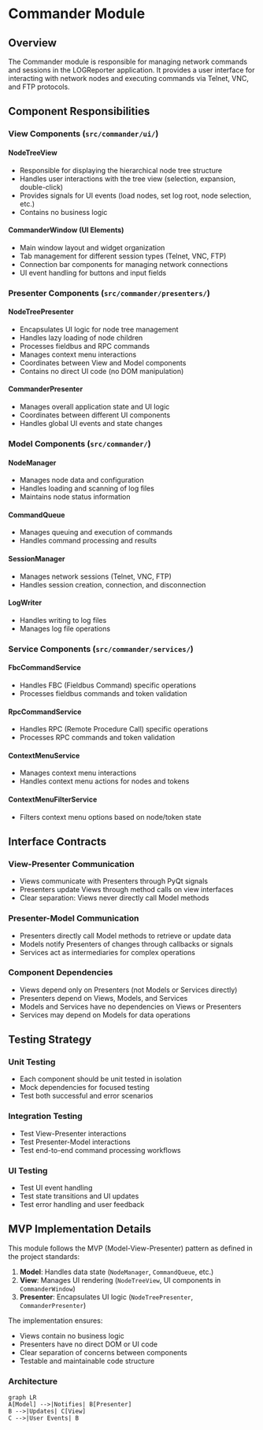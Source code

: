 # Commander Module

## Overview
The Commander module is responsible for managing network commands and sessions in the LOGReporter application. It provides a user interface for interacting with network nodes and executing commands via Telnet, VNC, and FTP protocols.

## Component Responsibilities

### View Components (`src/commander/ui/`)

#### NodeTreeView
- Responsible for displaying the hierarchical node tree structure
- Handles user interactions with the tree view (selection, expansion, double-click)
- Provides signals for UI events (load nodes, set log root, node selection, etc.)
- Contains no business logic

#### CommanderWindow (UI Elements)
- Main window layout and widget organization
- Tab management for different session types (Telnet, VNC, FTP)
- Connection bar components for managing network connections
- UI event handling for buttons and input fields

### Presenter Components (`src/commander/presenters/`)

#### NodeTreePresenter
- Encapsulates UI logic for node tree management
- Handles lazy loading of node children
- Processes fieldbus and RPC commands
- Manages context menu interactions
- Coordinates between View and Model components
- Contains no direct UI code (no DOM manipulation)

#### CommanderPresenter
- Manages overall application state and UI logic
- Coordinates between different UI components
- Handles global UI events and state changes

### Model Components (`src/commander/`)

#### NodeManager
- Manages node data and configuration
- Handles loading and scanning of log files
- Maintains node status information

#### CommandQueue
- Manages queuing and execution of commands
- Handles command processing and results

#### SessionManager
- Manages network sessions (Telnet, VNC, FTP)
- Handles session creation, connection, and disconnection

#### LogWriter
- Handles writing to log files
- Manages log file operations

### Service Components (`src/commander/services/`)

#### FbcCommandService
- Handles FBC (Fieldbus Command) specific operations
- Processes fieldbus commands and token validation

#### RpcCommandService
- Handles RPC (Remote Procedure Call) specific operations
- Processes RPC commands and token validation

#### ContextMenuService
- Manages context menu interactions
- Handles context menu actions for nodes and tokens

#### ContextMenuFilterService
- Filters context menu options based on node/token state

## Interface Contracts

### View-Presenter Communication
- Views communicate with Presenters through PyQt signals
- Presenters update Views through method calls on view interfaces
- Clear separation: Views never directly call Model methods

### Presenter-Model Communication
- Presenters directly call Model methods to retrieve or update data
- Models notify Presenters of changes through callbacks or signals
- Services act as intermediaries for complex operations

### Component Dependencies
- Views depend only on Presenters (not Models or Services directly)
- Presenters depend on Views, Models, and Services
- Models and Services have no dependencies on Views or Presenters
- Services may depend on Models for data operations

## Testing Strategy

### Unit Testing
- Each component should be unit tested in isolation
- Mock dependencies for focused testing
- Test both successful and error scenarios

### Integration Testing
- Test View-Presenter interactions
- Test Presenter-Model interactions
- Test end-to-end command processing workflows

### UI Testing
- Test UI event handling
- Test state transitions and UI updates
- Test error handling and user feedback

## MVP Implementation Details

This module follows the MVP (Model-View-Presenter) pattern as defined in the project standards:

1. **Model**: Handles data state (`NodeManager`, `CommandQueue`, etc.)
2. **View**: Manages UI rendering (`NodeTreeView`, UI components in `CommanderWindow`) 
3. **Presenter**: Encapsulates UI logic (`NodeTreePresenter`, `CommanderPresenter`)

The implementation ensures:
- Views contain no business logic
- Presenters have no direct DOM or UI code
- Clear separation of concerns between components
- Testable and maintainable code structure

### Architecture
```mermaid
graph LR
A[Model] -->|Notifies| B[Presenter]
B -->|Updates| C[View]
C -->|User Events| B
```